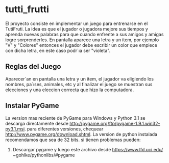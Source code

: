 # tutti_frutti

El proyecto consiste en implementar un juego para entrenarse en el TutiFruti. La
idea es que el jugador o jugadora mejore sus tiempos y aprenda nuevas palabras
para que cuando enfrente a sus amigos y amigas logre sorprenderles. En pantalla
aparece una letra y un item, por ejemplo "V" y "Colores" entonces el jugador
debe escribir un color que empiece con dicha letra, en este caso podr´ıa ser
"violeta". 

## Reglas del Juego

Aparecer´an en pantalla una letra y un item, el jugador va eligiendo los nombres, pa´ıses, animales, etc y al finalizar el juego se muestran sus elecciones y
una eleccion correcta que hizo la computadora.

## Instalar PyGame
La version mas reciente de PyGame para Windows y Python 3.1 se descarga directamente desde http://pygame.org/ftp/pygame-1.9.1.win32-py3.1.msi.
para diferentes versiones, chequear http://www.pygame.org/download.shtml.
La version de python instalada recomendamos que sea de 32 bits.
si tienen problemas pueden:
1. Descargar pygame y luego este archivo desde https://www.lfd.uci.edu/
~gohlke/pythonlibs/#pygame
